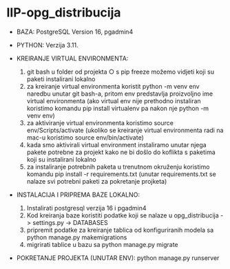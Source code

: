 # IIP-opg_distribucija

- BAZA:
    PostgreSQL Version 16, pgadmin4

- PYTHON:
    Verzija 3.11.

- KREIRANJE VIRTUAL ENVIRONMENTA:
    1. git bash u folder od projekta
        ○ s pip freeze možemo vidjeti koji su paketi instalirani lokalno
    2. za  kreiranje virtual environmenta koristit python -m venv env naredbu unutar git bash-a, pritom env predstavlja proizvoljno ime virtual environmenta (ako virtual env nije prethodno instaliran koristimo komandu pip install virtualenv pa nakon nje python -m venv env)
    3. za aktiviranje virtual environmenta koristimo source env/Scripts/activate (ukoliko se kreiranje virtual environmenta radi na mac-u koristimo source env/bin/activate)
    4. kada smo aktivirali virtual environment instaliramo unutar njega pakete potrebne za projekt kako ne bi došlo do koflikta s paketima koji su instalirani lokalno
    5. za instaliranje potrebnih paketa u trenutnom okruženju koristimo komandu pip install -r requirements.txt (unutar requirements.txt se nalaze svi potrebni paketi za pokretanje projketa)

- INSTALACIJA I PRIPREMA BAZE LOKALNO:
    1. Instalirati postgresql verzija 16 i pgadmin4
    2. Kod kreiranja baze koristiti podatke koji se nalaze u opg_distribucija -> settings.py -> DATABASES
    3. pripremit podatke za kreiranje tablica od konfiguriranih modela sa python manage.py makemigrations
    4. migrirati tablice u bazu sa python manage.py migrate

- POKRETANJE PROJEKTA (UNUTAR ENV):
    python manage.py runserver
        

